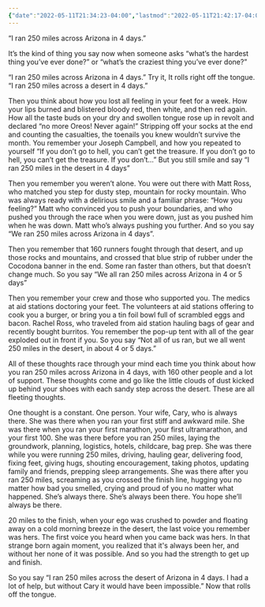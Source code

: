 ```yaml
---
{"date":"2022-05-11T21:34:23-04:00","lastmod":"2022-05-11T21:42:17-04:00","dg-publish":true,"dg-permalink":"250milesacrossthedesert","permalink":"/250milesacrossthedesert/","dgHomeLink":true,"dgPassFrontmatter":true}
---
```


“I ran 250 miles across Arizona in 4 days.”

It’s the kind of thing you say now when someone asks “what’s the hardest thing you’ve ever done?” or “what’s the craziest thing you’ve ever done?”

“I ran 250 miles across Arizona in 4 days.” Try it, It rolls right off the tongue. “I ran 250 miles across a desert in 4 days.”

Then you think about how you lost all feeling in your feet for a week. How your lips burned and blistered bloody red, then white, and then red again. How all the taste buds on your dry and swollen tongue rose up in revolt and declared “no more Oreos! Never again!” Stripping off your socks at the end and counting the casualties, the toenails you knew wouldn’t survive the month. You remember your Joseph Campbell, and how you repeated to yourself “If you don’t go to hell, you can’t get the treasure. If you don’t go to hell, you can’t get the treasure. If you don’t…” But you still smile and say “I ran 250 miles in the desert in 4 days”

Then you remember you weren’t alone. You were out there with Matt Ross, who matched you step for dusty step, mountain for rocky mountain. Who was always ready with a delirious smile and a familiar phrase: “How you feeling?” Matt who convinced you to push your boundaries, and who pushed you through the race when you were down, just as you pushed him when he was down. Matt who’s always pushing you further. And so you say “We ran 250 miles across Arizona in 4 days”.

Then you remember that 160 runners fought through that desert, and up those rocks and mountains, and crossed that blue strip of rubber under the Cocodona banner in the end. Some ran faster than others, but that doesn’t change much. So you say “We all ran 250 miles across Arizona in 4 or 5 days”

Then you remember your crew and those who supported you. The medics at aid stations doctoring your feet. The volunteers at aid stations offering to cook you a burger, or bring you a tin foil bowl full of scrambled eggs and bacon. Rachel Ross, who traveled from aid station hauling bags of gear and recently bought burritos. You remember the pop-up tent with all of the gear exploded out in front if you. So you say “Not all of us ran, but we all went 250 miles in the desert, in about 4 or 5 days.”

All of these thoughts race through your mind each time you think about how you ran 250 miles across Arizona in 4 days, with 160 other people and a lot of support. These thoughts come and go like the little clouds of dust kicked up behind your shoes with each sandy step across the desert. These are all fleeting thoughts.

One thought is a constant. One person. Your wife, Cary, who is always there. She was there when you ran your first stiff and awkward mile. She was there when you ran your first marathon, your first ultramarathon, and your first 100.  She was there before you ran 250 miles, laying the groundwork, planning, logistics, hotels, childcare, bag prep. She was there while you were running 250 miles, driving, hauling gear, delivering food, fixing feet, giving hugs, shouting encouragement, taking photos, updating family and friends, prepping sleep arrangements. She was there after you ran 250 miles, screaming as you crossed the finish line, hugging you no matter how bad you smelled, crying and proud of you no matter what happened. She’s always there. She’s always been there. You hope she’ll always be there.

20 miles to the finish, when your ego was crushed to powder and floating away on a cold morning breeze in the desert, the last voice you remember was hers. The first voice you heard when you came back was hers. In that strange born again moment, you realized that it's always been her, and without her none of it was possible. And so you had the strength to get up and finish.

So you say “I ran 250 miles across the desert of Arizona in 4 days. I had a lot of help, but without Cary it would have been impossible.” Now that rolls off the tongue.
